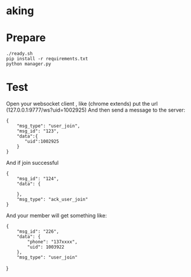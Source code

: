 # aking


Prepare
========


    ./ready.sh
    pip install -r requirements.txt
    python manager.py


Test
======

Open your websocket client , like (chrome extends)
put the url (127.0.0.1:9777/ws?uid=1002925)
And then send a message to the server:

    {
        "msg_type": "user_join",
        "msg_id": "123",
        "data":{
           "uid":1002925
        }
    }

And if join successful 

    {
        "msg_id": "124",
        "data": {
            
        },
        "msg_type": "ack_user_join"
    }

And your member will get something like:

    {
        "msg_id": "226",
        "data": {
            "phone": "137xxxx",
            "uid": 1003922
        },
        "msg_type": "user_join"
   }
